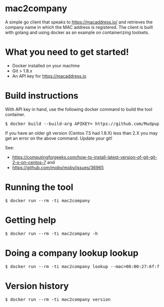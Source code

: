 # mac2company
A simple go client that speaks to https://macaddress.io/ and retrieves the company name in which the MAC address is registered.
The client is built with golang and using docker as an example on containerizing toolsets.


# What you need to get started!
* Docker installed on your machine
* Git > 1.8.x
* An API key for https://macaddress.io

# Build instructions
With API key in hand, use the following docker command to build the tool container.
<pre>
$ docker build --build-arg APIKEY=<API_KEY_HERE> https://github.com/Mudpuppy12/mac2company.git#master:docker -t mac2company
</pre>

If you have an older git version (Centos 7.5 had 1.8.X) less than 2.X you may
get an error on the above command. Update your git! 

See: 
* https://computingforgeeks.com/how-to-install-latest-version-of-git-git-2-x-on-centos-7 and
* https://github.com/moby/moby/issues/36965

# Running the tool 
<pre>
$ docker run --rm -ti mac2company 
</pre>
# Getting help

<pre>
$ docker run --rm -ti mac2company -h
</pre>

# Doing a company lookup lookup

<pre>
$ docker run --rm -ti mac2company lookup --mac=08:00:27:6f:f7:15
</pre>

# Version history

<pre>
$ docker run --rm -ti mac2company version
</pre>
